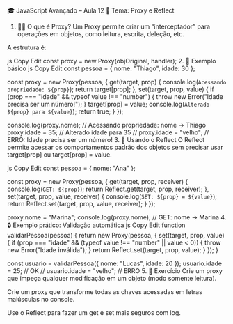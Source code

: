 🎓 JavaScript Avançado – Aula 12
🔹 Tema: Proxy e Reflect
1. 🕵️‍♂️ O que é Proxy?
Um Proxy permite criar um “interceptador” para operações em objetos, como leitura, escrita, deleção, etc.

A estrutura é:

js
Copy
Edit
const proxy = new Proxy(objOriginal, handler);
2. 🧰 Exemplo básico
js
Copy
Edit
const pessoa = {
  nome: "Thiago",
  idade: 30
};

const proxy = new Proxy(pessoa, {
  get(target, prop) {
    console.log(`Acessando propriedade: ${prop}`);
    return target[prop];
  },
  set(target, prop, value) {
    if (prop === "idade" && typeof value !== "number") {
      throw new Error("Idade precisa ser um número!");
    }
    target[prop] = value;
    console.log(`Alterado ${prop} para ${value}`);
    return true;
  }
});

console.log(proxy.nome);  // Acessando propriedade: nome → Thiago
proxy.idade = 35;         // Alterado idade para 35
// proxy.idade = "velho"; // ERRO: Idade precisa ser um número!
3. 📡 Usando o Reflect
O Reflect permite acessar os comportamentos padrão dos objetos sem precisar usar target[prop] ou target[prop] = value.

js
Copy
Edit
const pessoa = {
  nome: "Ana"
};

const proxy = new Proxy(pessoa, {
  get(target, prop, receiver) {
    console.log(`GET: ${prop}`);
    return Reflect.get(target, prop, receiver);
  },
  set(target, prop, value, receiver) {
    console.log(`SET: ${prop} = ${value}`);
    return Reflect.set(target, prop, value, receiver);
  }
});

proxy.nome = "Marina";
console.log(proxy.nome); // GET: nome → Marina
4. 🔒 Exemplo prático: Validação automática
js
Copy
Edit
function validarPessoa(pessoa) {
  return new Proxy(pessoa, {
    set(target, prop, value) {
      if (prop === "idade" && (typeof value !== "number" || value < 0)) {
        throw new Error("Idade inválida");
      }
      return Reflect.set(target, prop, value);
    }
  });
}

const usuario = validarPessoa({ nome: "Lucas", idade: 20 });
usuario.idade = 25; // OK
// usuario.idade = "velho"; // ERRO
5. 🧪 Exercício
Crie um proxy que impeça qualquer modificação em um objeto (modo somente leitura).

Crie um proxy que transforme todas as chaves acessadas em letras maiúsculas no console.

Use o Reflect para fazer um get e set mais seguros com log.

